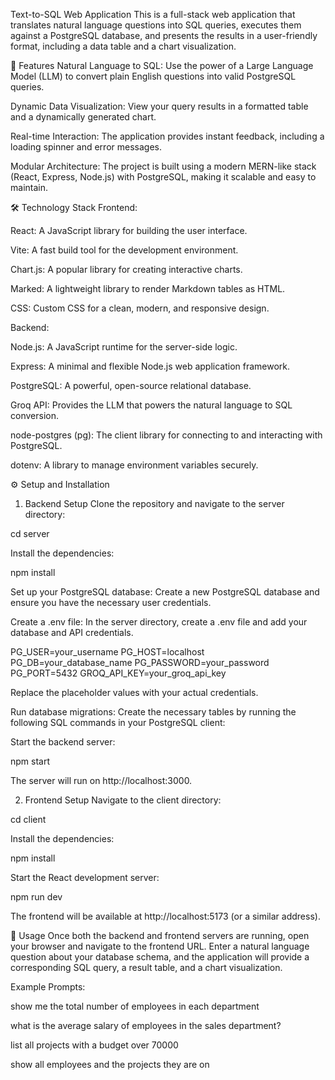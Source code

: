 Text-to-SQL Web Application
This is a full-stack web application that translates natural language questions into SQL queries, executes them against a PostgreSQL database, and presents the results in a user-friendly format, including a data table and a chart visualization.

🚀 Features
Natural Language to SQL: Use the power of a Large Language Model (LLM) to convert plain English questions into valid PostgreSQL queries.

Dynamic Data Visualization: View your query results in a formatted table and a dynamically generated chart.

Real-time Interaction: The application provides instant feedback, including a loading spinner and error messages.

Modular Architecture: The project is built using a modern MERN-like stack (React, Express, Node.js) with PostgreSQL, making it scalable and easy to maintain.

🛠️ Technology Stack
Frontend:

React: A JavaScript library for building the user interface.

Vite: A fast build tool for the development environment.

Chart.js: A popular library for creating interactive charts.

Marked: A lightweight library to render Markdown tables as HTML.

CSS: Custom CSS for a clean, modern, and responsive design.

Backend:

Node.js: A JavaScript runtime for the server-side logic.

Express: A minimal and flexible Node.js web application framework.

PostgreSQL: A powerful, open-source relational database.

Groq API: Provides the LLM that powers the natural language to SQL conversion.

node-postgres (pg): The client library for connecting to and interacting with PostgreSQL.

dotenv: A library to manage environment variables securely.

⚙️ Setup and Installation
1. Backend Setup
Clone the repository and navigate to the server directory:

cd server

Install the dependencies:

npm install

Set up your PostgreSQL database:
Create a new PostgreSQL database and ensure you have the necessary user credentials.

Create a .env file:
In the server directory, create a .env file and add your database and API credentials.

PG_USER=your_username
PG_HOST=localhost
PG_DB=your_database_name
PG_PASSWORD=your_password
PG_PORT=5432
GROQ_API_KEY=your_groq_api_key

Replace the placeholder values with your actual credentials.

Run database migrations:
Create the necessary tables by running the following SQL commands in your PostgreSQL client:

Start the backend server:

npm start

The server will run on http://localhost:3000.

2. Frontend Setup
Navigate to the client directory:

cd client

Install the dependencies:

npm install

Start the React development server:

npm run dev

The frontend will be available at http://localhost:5173 (or a similar address).

📝 Usage
Once both the backend and frontend servers are running, open your browser and navigate to the frontend URL. Enter a natural language question about your database schema, and the application will provide a corresponding SQL query, a result table, and a chart visualization.

Example Prompts:

show me the total number of employees in each department

what is the average salary of employees in the sales department?

list all projects with a budget over 70000

show all employees and the projects they are on